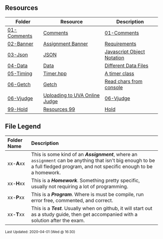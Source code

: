 ## Resources
| Folder | Resource | Description|
 | ------------|------------|------------|
 | [01-Comments](https://github.com/rugbyprof/3013-Algorithms/tree/master/Resources/01-Comments) | [ Comments](https://github.com/rugbyprof/3013-Algorithms/tree/master/Resources/01-Comments) | [01-Comments](https://github.com/rugbyprof/3013-Algorithms/tree/master/Resources/01-Comments) | [ Example Program Comment Block](https://github.com/rugbyprof/3013-Algorithms/tree/master/Resources/01-Comments) | [01-Comments](https://github.com/rugbyprof/3013-Algorithms/tree/master/Resources/01-Comments) | [ Acceptable](https://github.com/rugbyprof/3013-Algorithms/tree/master/Resources/01-Comments) | [01-Comments](https://github.com/rugbyprof/3013-Algorithms/tree/master/Resources/01-Comments) | [ OR](https://github.com/rugbyprof/3013-Algorithms/tree/master/Resources/01-Comments) | [01-Comments](https://github.com/rugbyprof/3013-Algorithms/tree/master/Resources/01-Comments) | [ Program Comment Template:](https://github.com/rugbyprof/3013-Algorithms/tree/master/Resources/01-Comments) | [01-Comments](https://github.com/rugbyprof/3013-Algorithms/tree/master/Resources/01-Comments) | [ Program Comment Example:](https://github.com/rugbyprof/3013-Algorithms/tree/master/Resources/01-Comments) | [01-Comments](https://github.com/rugbyprof/3013-Algorithms/tree/master/Resources/01-Comments) | [ Class Comment](https://github.com/rugbyprof/3013-Algorithms/tree/master/Resources/01-Comments) | [01-Comments](https://github.com/rugbyprof/3013-Algorithms/tree/master/Resources/01-Comments) | [ Class Comment Template:](https://github.com/rugbyprof/3013-Algorithms/tree/master/Resources/01-Comments) | [01-Comments](https://github.com/rugbyprof/3013-Algorithms/tree/master/Resources/01-Comments) | [ Class Comment Example:](https://github.com/rugbyprof/3013-Algorithms/tree/master/Resources/01-Comments) | [01-Comments](https://github.com/rugbyprof/3013-Algorithms/tree/master/Resources/01-Comments) | [ Function Comment](https://github.com/rugbyprof/3013-Algorithms/tree/master/Resources/01-Comments) | [01-Comments](https://github.com/rugbyprof/3013-Algorithms/tree/master/Resources/01-Comments) | [ Function Comment Example:](https://github.com/rugbyprof/3013-Algorithms/tree/master/Resources/01-Comments) | [01-Comments](https://github.com/rugbyprof/3013-Algorithms/tree/master/Resources/01-Comments) | [ Comments in General](https://github.com/rugbyprof/3013-Algorithms/tree/master/Resources/01-Comments) | [01-Comments](https://github.com/rugbyprof/3013-Algorithms/tree/master/Resources/01-Comments) | [ Style of Comments](https://github.com/rugbyprof/3013-Algorithms/tree/master/Resources/01-Comments) | [N/A](https://github.com/rugbyprof/3013-Algorithms/tree/master/Resources/01-Comments) |
 | [02-Banner](https://github.com/rugbyprof/3013-Algorithms/tree/master/Resources/02-Banner) | [ Assignment Banner ](https://github.com/rugbyprof/3013-Algorithms/tree/master/Resources/02-Banner) | [ Requirements](https://github.com/rugbyprof/3013-Algorithms/tree/master/Resources/02-Banner) | [02-Banner](https://github.com/rugbyprof/3013-Algorithms/tree/master/Resources/02-Banner) | [ Overview](https://github.com/rugbyprof/3013-Algorithms/tree/master/Resources/02-Banner) | [02-Banner](https://github.com/rugbyprof/3013-Algorithms/tree/master/Resources/02-Banner) | [ VSCode Plugin](https://github.com/rugbyprof/3013-Algorithms/tree/master/Resources/02-Banner) | [N/A](https://github.com/rugbyprof/3013-Algorithms/tree/master/Resources/02-Banner) |
 | [03-Json](https://github.com/rugbyprof/3013-Algorithms/tree/master/Resources/03-Json) | [ JSON ](https://github.com/rugbyprof/3013-Algorithms/tree/master/Resources/03-Json) | [ Javascript Object Notation](https://github.com/rugbyprof/3013-Algorithms/tree/master/Resources/03-Json) | [03-Json](https://github.com/rugbyprof/3013-Algorithms/tree/master/Resources/03-Json) | [ General](https://github.com/rugbyprof/3013-Algorithms/tree/master/Resources/03-Json) | [03-Json](https://github.com/rugbyprof/3013-Algorithms/tree/master/Resources/03-Json) | [ Some Simple Rules](https://github.com/rugbyprof/3013-Algorithms/tree/master/Resources/03-Json) | [03-Json](https://github.com/rugbyprof/3013-Algorithms/tree/master/Resources/03-Json) | [ Examples:](https://github.com/rugbyprof/3013-Algorithms/tree/master/Resources/03-Json) | [N/A](https://github.com/rugbyprof/3013-Algorithms/tree/master/Resources/03-Json) |
 | [04-Data](https://github.com/rugbyprof/3013-Algorithms/tree/master/Resources/04-Data) | [ Data ](https://github.com/rugbyprof/3013-Algorithms/tree/master/Resources/04-Data) | [ Different Data Files](https://github.com/rugbyprof/3013-Algorithms/tree/master/Resources/04-Data) | [04-Data](https://github.com/rugbyprof/3013-Algorithms/tree/master/Resources/04-Data) | [ Word Lists](https://github.com/rugbyprof/3013-Algorithms/tree/master/Resources/04-Data) | [04-Data](https://github.com/rugbyprof/3013-Algorithms/tree/master/Resources/04-Data) | [|      | File                                    |        Size |](https://github.com/rugbyprof/3013-Algorithms/tree/master/Resources/04-Data) | [04-Data](https://github.com/rugbyprof/3013-Algorithms/tree/master/Resources/04-Data) | [ Dictionary Files](https://github.com/rugbyprof/3013-Algorithms/tree/master/Resources/04-Data) | [04-Data](https://github.com/rugbyprof/3013-Algorithms/tree/master/Resources/04-Data) | [|      | File                                                  |    Size |](https://github.com/rugbyprof/3013-Algorithms/tree/master/Resources/04-Data) | [N/A](https://github.com/rugbyprof/3013-Algorithms/tree/master/Resources/04-Data) |
 | [05-Timing](https://github.com/rugbyprof/3013-Algorithms/tree/master/Resources/05-Timing) | [ Timer.hpp ](https://github.com/rugbyprof/3013-Algorithms/tree/master/Resources/05-Timing) | [ A timer class](https://github.com/rugbyprof/3013-Algorithms/tree/master/Resources/05-Timing) | [05-Timing](https://github.com/rugbyprof/3013-Algorithms/tree/master/Resources/05-Timing) | [ Usage](https://github.com/rugbyprof/3013-Algorithms/tree/master/Resources/05-Timing) | [05-Timing](https://github.com/rugbyprof/3013-Algorithms/tree/master/Resources/05-Timing) | [include <iostream>](https://github.com/rugbyprof/3013-Algorithms/tree/master/Resources/05-Timing) | [05-Timing](https://github.com/rugbyprof/3013-Algorithms/tree/master/Resources/05-Timing) | [include "Timer.hpp"](https://github.com/rugbyprof/3013-Algorithms/tree/master/Resources/05-Timing) | [N/A](https://github.com/rugbyprof/3013-Algorithms/tree/master/Resources/05-Timing) |
 | [06-Getch](https://github.com/rugbyprof/3013-Algorithms/tree/master/Resources/06-Getch) | [ Getch ](https://github.com/rugbyprof/3013-Algorithms/tree/master/Resources/06-Getch) | [ Read chars from console](https://github.com/rugbyprof/3013-Algorithms/tree/master/Resources/06-Getch) | [N/A](https://github.com/rugbyprof/3013-Algorithms/tree/master/Resources/06-Getch) |
 | [06-Vjudge](https://github.com/rugbyprof/3013-Algorithms/tree/master/Resources/06-Vjudge) | [ Uploading to UVA Online Judge](https://github.com/rugbyprof/3013-Algorithms/tree/master/Resources/06-Vjudge) | [06-Vjudge](https://github.com/rugbyprof/3013-Algorithms/tree/master/Resources/06-Vjudge) | [ Overview](https://github.com/rugbyprof/3013-Algorithms/tree/master/Resources/06-Vjudge) | [06-Vjudge](https://github.com/rugbyprof/3013-Algorithms/tree/master/Resources/06-Vjudge) | [ Registration and Overview](https://github.com/rugbyprof/3013-Algorithms/tree/master/Resources/06-Vjudge) | [06-Vjudge](https://github.com/rugbyprof/3013-Algorithms/tree/master/Resources/06-Vjudge) | [ Selecting A Problem](https://github.com/rugbyprof/3013-Algorithms/tree/master/Resources/06-Vjudge) | [06-Vjudge](https://github.com/rugbyprof/3013-Algorithms/tree/master/Resources/06-Vjudge) | [>**Note 1:** I hate stealing from any author, especially one who created such a great resource. I'm sure he would understand our dilemma this semester. I bought my own copy, and would encourage all of you to [purchase a copy](https://cpbook.net/CP3details). Its a great programming resource since it really concentrates on problem solving in general, not just competitive programming.](https://github.com/rugbyprof/3013-Algorithms/tree/master/Resources/06-Vjudge) | [06-Vjudge](https://github.com/rugbyprof/3013-Algorithms/tree/master/Resources/06-Vjudge) | [If you need to find a specific problem, they all have numbers (the ones we will use). So you can go [browse](https://onlinejudge.org/index.php?option=com_onlinejudge&Itemid=8) and find problems using the number to navigate folders, or you can go to [uHunt](https://uhunt.onlinejudge.org/) and put the number in a search form (see 1 on image).](https://github.com/rugbyprof/3013-Algorithms/tree/master/Resources/06-Vjudge) | [06-Vjudge](https://github.com/rugbyprof/3013-Algorithms/tree/master/Resources/06-Vjudge) | [This will bring up a link to the problem description (see 2 on image) which you can download and keep as a reference as your solving. It also give you basic stats and current "whats going on" with the problem (see 3 on image).](https://github.com/rugbyprof/3013-Algorithms/tree/master/Resources/06-Vjudge) | [06-Vjudge](https://github.com/rugbyprof/3013-Algorithms/tree/master/Resources/06-Vjudge) | [ Solving A Problem](https://github.com/rugbyprof/3013-Algorithms/tree/master/Resources/06-Vjudge) | [06-Vjudge](https://github.com/rugbyprof/3013-Algorithms/tree/master/Resources/06-Vjudge) | [ 11172 ](https://github.com/rugbyprof/3013-Algorithms/tree/master/Resources/06-Vjudge) | [ Relational Operator](https://github.com/rugbyprof/3013-Algorithms/tree/master/Resources/06-Vjudge) | [06-Vjudge](https://github.com/rugbyprof/3013-Algorithms/tree/master/Resources/06-Vjudge) | [ Input](https://github.com/rugbyprof/3013-Algorithms/tree/master/Resources/06-Vjudge) | [06-Vjudge](https://github.com/rugbyprof/3013-Algorithms/tree/master/Resources/06-Vjudge) | [ Output](https://github.com/rugbyprof/3013-Algorithms/tree/master/Resources/06-Vjudge) | [06-Vjudge](https://github.com/rugbyprof/3013-Algorithms/tree/master/Resources/06-Vjudge) | [ Sample Input](https://github.com/rugbyprof/3013-Algorithms/tree/master/Resources/06-Vjudge) | [06-Vjudge](https://github.com/rugbyprof/3013-Algorithms/tree/master/Resources/06-Vjudge) | [ Sample Output](https://github.com/rugbyprof/3013-Algorithms/tree/master/Resources/06-Vjudge) | [06-Vjudge](https://github.com/rugbyprof/3013-Algorithms/tree/master/Resources/06-Vjudge) | [ Coding The Problem](https://github.com/rugbyprof/3013-Algorithms/tree/master/Resources/06-Vjudge) | [06-Vjudge](https://github.com/rugbyprof/3013-Algorithms/tree/master/Resources/06-Vjudge) | [ Start](https://github.com/rugbyprof/3013-Algorithms/tree/master/Resources/06-Vjudge) | [06-Vjudge](https://github.com/rugbyprof/3013-Algorithms/tree/master/Resources/06-Vjudge) | [ Think](https://github.com/rugbyprof/3013-Algorithms/tree/master/Resources/06-Vjudge) | [06-Vjudge](https://github.com/rugbyprof/3013-Algorithms/tree/master/Resources/06-Vjudge) | [ Code](https://github.com/rugbyprof/3013-Algorithms/tree/master/Resources/06-Vjudge) | [06-Vjudge](https://github.com/rugbyprof/3013-Algorithms/tree/master/Resources/06-Vjudge) | [ Nuances](https://github.com/rugbyprof/3013-Algorithms/tree/master/Resources/06-Vjudge) | [06-Vjudge](https://github.com/rugbyprof/3013-Algorithms/tree/master/Resources/06-Vjudge) | [ Stdin](https://github.com/rugbyprof/3013-Algorithms/tree/master/Resources/06-Vjudge) | [06-Vjudge](https://github.com/rugbyprof/3013-Algorithms/tree/master/Resources/06-Vjudge) | [ main.cpp](https://github.com/rugbyprof/3013-Algorithms/tree/master/Resources/06-Vjudge) | [06-Vjudge](https://github.com/rugbyprof/3013-Algorithms/tree/master/Resources/06-Vjudge) | [1 include <iostream>](https://github.com/rugbyprof/3013-Algorithms/tree/master/Resources/06-Vjudge) | [06-Vjudge](https://github.com/rugbyprof/3013-Algorithms/tree/master/Resources/06-Vjudge) | [3 define endl "\n"](https://github.com/rugbyprof/3013-Algorithms/tree/master/Resources/06-Vjudge) | [06-Vjudge](https://github.com/rugbyprof/3013-Algorithms/tree/master/Resources/06-Vjudge) | [ infile](https://github.com/rugbyprof/3013-Algorithms/tree/master/Resources/06-Vjudge) | [06-Vjudge](https://github.com/rugbyprof/3013-Algorithms/tree/master/Resources/06-Vjudge) | [ Run in Visual Studio :(](https://github.com/rugbyprof/3013-Algorithms/tree/master/Resources/06-Vjudge) | [06-Vjudge](https://github.com/rugbyprof/3013-Algorithms/tree/master/Resources/06-Vjudge) | [ Run in Terminal](https://github.com/rugbyprof/3013-Algorithms/tree/master/Resources/06-Vjudge) | [06-Vjudge](https://github.com/rugbyprof/3013-Algorithms/tree/master/Resources/06-Vjudge) | [ Repl.it](https://github.com/rugbyprof/3013-Algorithms/tree/master/Resources/06-Vjudge) | [06-Vjudge](https://github.com/rugbyprof/3013-Algorithms/tree/master/Resources/06-Vjudge) | [ Start](https://github.com/rugbyprof/3013-Algorithms/tree/master/Resources/06-Vjudge) | [06-Vjudge](https://github.com/rugbyprof/3013-Algorithms/tree/master/Resources/06-Vjudge) | [ Stop](https://github.com/rugbyprof/3013-Algorithms/tree/master/Resources/06-Vjudge) | [06-Vjudge](https://github.com/rugbyprof/3013-Algorithms/tree/master/Resources/06-Vjudge) | [ Test Run](https://github.com/rugbyprof/3013-Algorithms/tree/master/Resources/06-Vjudge) | [06-Vjudge](https://github.com/rugbyprof/3013-Algorithms/tree/master/Resources/06-Vjudge) | [ Compile](https://github.com/rugbyprof/3013-Algorithms/tree/master/Resources/06-Vjudge) | [06-Vjudge](https://github.com/rugbyprof/3013-Algorithms/tree/master/Resources/06-Vjudge) | [ Testing Your Solution](https://github.com/rugbyprof/3013-Algorithms/tree/master/Resources/06-Vjudge) | [06-Vjudge](https://github.com/rugbyprof/3013-Algorithms/tree/master/Resources/06-Vjudge) | [ Go Debug](https://github.com/rugbyprof/3013-Algorithms/tree/master/Resources/06-Vjudge) | [06-Vjudge](https://github.com/rugbyprof/3013-Algorithms/tree/master/Resources/06-Vjudge) | [ Getting Data](https://github.com/rugbyprof/3013-Algorithms/tree/master/Resources/06-Vjudge) | [06-Vjudge](https://github.com/rugbyprof/3013-Algorithms/tree/master/Resources/06-Vjudge) | [ Pick a Set](https://github.com/rugbyprof/3013-Algorithms/tree/master/Resources/06-Vjudge) | [06-Vjudge](https://github.com/rugbyprof/3013-Algorithms/tree/master/Resources/06-Vjudge) | [ Use New Data](https://github.com/rugbyprof/3013-Algorithms/tree/master/Resources/06-Vjudge) | [06-Vjudge](https://github.com/rugbyprof/3013-Algorithms/tree/master/Resources/06-Vjudge) | [ Check New Output](https://github.com/rugbyprof/3013-Algorithms/tree/master/Resources/06-Vjudge) | [06-Vjudge](https://github.com/rugbyprof/3013-Algorithms/tree/master/Resources/06-Vjudge) | [ Uploading Solution](https://github.com/rugbyprof/3013-Algorithms/tree/master/Resources/06-Vjudge) | [06-Vjudge](https://github.com/rugbyprof/3013-Algorithms/tree/master/Resources/06-Vjudge) | [ Start Submission](https://github.com/rugbyprof/3013-Algorithms/tree/master/Resources/06-Vjudge) | [06-Vjudge](https://github.com/rugbyprof/3013-Algorithms/tree/master/Resources/06-Vjudge) | [ Do Submission](https://github.com/rugbyprof/3013-Algorithms/tree/master/Resources/06-Vjudge) | [06-Vjudge](https://github.com/rugbyprof/3013-Algorithms/tree/master/Resources/06-Vjudge) | [ Confirm Submission](https://github.com/rugbyprof/3013-Algorithms/tree/master/Resources/06-Vjudge) | [06-Vjudge](https://github.com/rugbyprof/3013-Algorithms/tree/master/Resources/06-Vjudge) | [ Submission Results](https://github.com/rugbyprof/3013-Algorithms/tree/master/Resources/06-Vjudge) | [N/A](https://github.com/rugbyprof/3013-Algorithms/tree/master/Resources/06-Vjudge) |
 | [99-Hold](https://github.com/rugbyprof/3013-Algorithms/tree/master/Resources/99-Hold) | [ Resources 99](https://github.com/rugbyprof/3013-Algorithms/tree/master/Resources/99-Hold) | [Hold ](https://github.com/rugbyprof/3013-Algorithms/tree/master/Resources/99-Hold) | [ No Description](https://github.com/rugbyprof/3013-Algorithms/tree/master/Resources/99-Hold) | [N/A](https://github.com/rugbyprof/3013-Algorithms/tree/master/Resources/99-Hold) |

    
## File Legend

| Folder Name | Description |
|:-----------|:-------------|
|xx-**A**xx | This is some kind of an ***Assignment***, where an `assignment` can be anything that isn't big enough to be a full fledged program, and not specific enough to be a homework. |
|xx-**H**xx | This is a ***Homework***. Something pretty specific, usually not requiring a lot of programming. |
|xx-**P**xx | This is a ***Program***. Where is must be compile, run error free, commented, and correct. |
|xx-**T**xx | This is a ***Test***. Usually when on github, it will start out as a study guide, then get accompanied with a solution after the exam. |

    
<sup>Last Updated: 2020-04-01 (Wed @ 16:30)</sup>